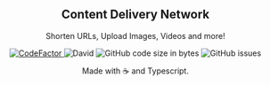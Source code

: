 <p align="center">
    <h2 align="center">Content Delivery Network</h2>
    <p align="center">Shorten URLs, Upload Images, Videos and more!</p>
</p>
<p align="center">
    <a href="https://www.codefactor.io/repository/github/nedanwr/cdn">
        <img src="https://www.codefactor.io/repository/github/nedanwr/cdn/badge" alt="CodeFactor" />
    </a>
    <img alt="David" src="https://img.shields.io/david/nedanwr/cdn">
    <img alt="GitHub code size in bytes" src="https://img.shields.io/github/languages/code-size/nedanwr/cdn">
    <img alt="GitHub issues" src="https://img.shields.io/github/issues/nedanwr/cdn?color=red">
    <p align="center">Made with ☕ and Typescript.</p>
</p>
